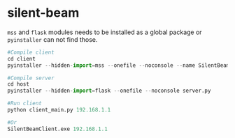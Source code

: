 # silent-beam

`mss` and `flask` modules needs to be installed as a global package or `pyinstaller` can not find those.

```python
#Compile client
cd client
pyinstaller --hidden-import=mss --onefile --noconsole --name SilentBeamClient client_main.py
```

```python
#Compile server
cd host
pyinstaller --hidden-import=flask --onefile --noconsole server.py
```

```python
#Run client
python client_main.py 192.168.1.1

#Or
SilentBeamClient.exe 192.168.1.1
```
